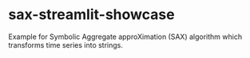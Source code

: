 # sax-streamlit-showcase
Example for Symbolic Aggregate approXimation (SAX) algorithm which transforms time series into strings.
